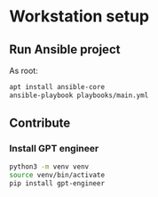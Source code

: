 # Workstation setup

## Run Ansible project

As root:

```bash
apt install ansible-core
ansible-playbook playbooks/main.yml
```
## Contribute

### Install GPT engineer

```bash
python3 -m venv venv
source venv/bin/activate
pip install gpt-engineer
```
